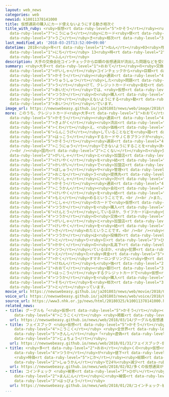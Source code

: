 ```yaml
---
layout: web_news
categories: web
newsid: k10011378141000
title: 仮想通貨の購入にカード使えないようにする動き相次ぐ
title_with_ruby: <ruby>仮想<rt data-ruby-level="5">かそう</rt></ruby><ruby>通貨<rt data-ruby-level="4">つうか</rt></ruby>の<ruby>購入<rt
  data-ruby-level="7">こうにゅう</rt></ruby>にカード<ruby>使<rt data-ruby-level="3">つか</rt></ruby>えないようにする<ruby>動<rt
  data-ruby-level="3">うご</rt></ruby>き<ruby>相次<rt data-ruby-level="3">あいつ</rt></ruby>ぐ
last_modified_at: '2018-03-25T13:52:00+09:00'
datetime: 2018<ruby>年<rt data-ruby-level="1">ねん</rt></ruby>03<ruby>月<rt data-ruby-level="1">がつ</rt></ruby>25<ruby>日<rt
  data-ruby-level="1">にち</rt></ruby> 13<ruby>時<rt data-ruby-level="2">じ</rt></ruby>52<ruby>分<rt
  data-ruby-level="2">ふん</rt></ruby>
description: 大手の交換会社コインチェックから巨額の仮想通貨が流出した問題などを受けて、クレジットカード会社の間では、仮想通貨の購入にカードを使えないようにする動きが相次いでいます。
summary: <ruby>大手<rt data-ruby-level="1">おおて</rt></ruby>の<ruby>交換<rt data-ruby-level="7">こうかん</rt></ruby><ruby>会社<rt
  data-ruby-level="2">がいしゃ</rt></ruby>コインチェックから<ruby>巨額<rt data-ruby-level="7">きょがく</rt></ruby>の<ruby>仮想<rt
  data-ruby-level="5">かそう</rt></ruby><ruby>通貨<rt data-ruby-level="4">つうか</rt></ruby>が<ruby>流出<rt
  data-ruby-level="3">りゅうしゅつ</rt></ruby>した<ruby>問題<rt data-ruby-level="3">もんだい</rt></ruby>などを<ruby>受<rt
  data-ruby-level="3">う</rt></ruby>けて、クレジットカード<ruby>会社<rt data-ruby-level="2">がいしゃ</rt></ruby>の<ruby>間<rt
  data-ruby-level="2">あいだ</rt></ruby>では、<ruby>仮想<rt data-ruby-level="5">かそう</rt></ruby><ruby>通貨<rt
  data-ruby-level="4">つうか</rt></ruby>の<ruby>購入<rt data-ruby-level="7">こうにゅう</rt></ruby>にカードを<ruby>使<rt
  data-ruby-level="3">つか</rt></ruby>えないようにする<ruby>動<rt data-ruby-level="3">うご</rt></ruby>きが<ruby>相次<rt
  data-ruby-level="3">あいつ</rt></ruby>いでいます。
image_url: https://newswebeasy.github.io/ja201803/news/web/image/2018/03/25/K10011378141_1803251509_1803251536_01_03.jpg
more: このうち、クレジットカード<ruby>大手<rt data-ruby-level="1">おおて</rt></ruby>のＪＣＢは、<ruby>仮想<rt
  data-ruby-level="5">かそう</rt></ruby><ruby>通貨<rt data-ruby-level="4">つうか</rt></ruby>の<ruby>巨額<rt
  data-ruby-level="7">きょがく</rt></ruby><ruby>流出<rt data-ruby-level="3">りゅうしゅつ</rt></ruby>に<ruby>加<rt
  data-ruby-level="4">くわ</rt></ruby>え、<ruby>価格<rt data-ruby-level="5">かかく</rt></ruby>が<ruby>乱高下<rt
  data-ruby-level="6">らんこうげ</rt></ruby>していることなどを<ruby>踏<rt data-ruby-level="7">ふ</rt></ruby>まえて、みずから<ruby>発行<rt
  data-ruby-level="3">はっこう</rt></ruby>するカードやＪＣＢブランドが<ruby>入<rt data-ruby-level="1">はい</rt></ruby>ったカードで<ruby>仮想<rt
  data-ruby-level="5">かそう</rt></ruby><ruby>通貨<rt data-ruby-level="4">つうか</rt></ruby>を<ruby>購入<rt
  data-ruby-level="7">こうにゅう</rt></ruby>できないようにすることを<ruby>決<rt data-ruby-level="3">き</rt></ruby>めました。<br
  /><br /><ruby>国内<rt data-ruby-level="2">こくない</rt></ruby>の<ruby>交換<rt data-ruby-level="7">こうかん</rt></ruby><ruby>会社<rt
  data-ruby-level="2">がいしゃ</rt></ruby>と<ruby>加盟店<rt data-ruby-level="6">かめいてん</rt></ruby><ruby>契約<rt
  data-ruby-level="7">けいやく</rt></ruby>を<ruby>結<rt data-ruby-level="4">むす</rt></ruby>ばないようにするほか、<ruby>海外<rt
  data-ruby-level="2">かいがい</rt></ruby>で<ruby>加盟店<rt data-ruby-level="6">かめいてん</rt></ruby>の<ruby>募集<rt
  data-ruby-level="7">ぼしゅう</rt></ruby>や<ruby>管理<rt data-ruby-level="4">かんり</rt></ruby>を<ruby>行<rt
  data-ruby-level="2">おこな</rt></ruby>う<ruby>提携先<rt data-ruby-level="7">ていけいさき</rt></ruby>の<ruby>会社<rt
  data-ruby-level="2">かいしゃ</rt></ruby>に<ruby>対<rt data-ruby-level="3">たい</rt></ruby>しても<ruby>仮想<rt
  data-ruby-level="5">かそう</rt></ruby><ruby>通貨<rt data-ruby-level="4">つうか</rt></ruby>の<ruby>交換<rt
  data-ruby-level="7">こうかん</rt></ruby><ruby>会社<rt data-ruby-level="2">がいしゃ</rt></ruby>と<ruby>契約<rt
  data-ruby-level="7">けいやく</rt></ruby>を<ruby>結<rt data-ruby-level="4">むす</rt></ruby>ばないことなどを<ruby>求<rt
  data-ruby-level="4">もと</rt></ruby>めるということです。<br /><br />また、<ruby>三菱<rt data-ruby-level="8">みつびし</rt></ruby>ＵＦＪニコスが<ruby>自社<rt
  data-ruby-level="2">じしゃ</rt></ruby>のカードで<ruby>仮想<rt data-ruby-level="5">かそう</rt></ruby><ruby>通貨<rt
  data-ruby-level="4">つうか</rt></ruby>を<ruby>購入<rt data-ruby-level="7">こうにゅう</rt></ruby>できないようにすることなどを<ruby>検討<rt
  data-ruby-level="6">けんとう</rt></ruby>しているほか、ライフカードは<ruby>仮想<rt data-ruby-level="5">かそう</rt></ruby><ruby>通貨<rt
  data-ruby-level="4">つうか</rt></ruby>の<ruby>交換<rt data-ruby-level="7">こうかん</rt></ruby><ruby>会社<rt
  data-ruby-level="2">がいしゃ</rt></ruby>と<ruby>加盟店<rt data-ruby-level="6">かめいてん</rt></ruby>の<ruby>契約<rt
  data-ruby-level="7">けいやく</rt></ruby>を<ruby>結<rt data-ruby-level="4">むす</rt></ruby>ばないことなどを<ruby>決<rt
  data-ruby-level="3">き</rt></ruby>めたということです。<br /><br /><ruby>仮想<rt data-ruby-level="5">かそう</rt></ruby><ruby>通貨<rt
  data-ruby-level="4">つうか</rt></ruby>は<ruby>投機的<rt data-ruby-level="4">とうきてき</rt></ruby>な<ruby>取<rt
  data-ruby-level="3">と</rt></ruby>り<ruby>引<rt data-ruby-level="3">ひ</rt></ruby>きで<ruby>価格<rt
  data-ruby-level="5">かかく</rt></ruby>の<ruby>乱高下<rt data-ruby-level="6">らんこうげ</rt></ruby>が<ruby>続<rt
  data-ruby-level="4">つづ</rt></ruby>いているほか、<ruby>犯罪<rt data-ruby-level="5">はんざい</rt></ruby>で<ruby>得<rt
  data-ruby-level="4">え</rt></ruby>た<ruby>資金<rt data-ruby-level="5">しきん</rt></ruby>を<ruby>隠<rt
  data-ruby-level="7">かく</rt></ruby>すマネーロンダリングに<ruby>使<rt data-ruby-level="3">つか</rt></ruby>われる<ruby>懸念<rt
  data-ruby-level="7">けねん</rt></ruby>も<ruby>強<rt data-ruby-level="2">つよ</rt></ruby>まっていて、アメリカやイギリスの<ruby>大手<rt
  data-ruby-level="1">おおて</rt></ruby><ruby>銀行<rt data-ruby-level="3">ぎんこう</rt></ruby>も、グループが<ruby>発行<rt
  data-ruby-level="3">はっこう</rt></ruby>するクレジットカードで<ruby>仮想<rt data-ruby-level="5">かそう</rt></ruby><ruby>通貨<rt
  data-ruby-level="4">つうか</rt></ruby>を<ruby>購入<rt data-ruby-level="7">こうにゅう</rt></ruby>できないようにする<ruby>措置<rt
  data-ruby-level="7">そち</rt></ruby>を<ruby>相次<rt data-ruby-level="3">あいつ</rt></ruby>いで<ruby>取<rt
  data-ruby-level="3">と</rt></ruby>っています。
movie_url: https://newswebeasy.github.io/ja201803/news/web/movie/2018/03/25/k10011378141_201803251509_201803251536.mp4
voice_url: https://newswebeasy.github.io/ja201803/news/web/voice/2018/03/25/k10011378141_201803251509_201803251536.mp3
source_url: https://www3.nhk.or.jp/news/html/20180325/k10011378141000.html
related_news:
- title: グーグルも「<ruby>仮想<rt data-ruby-level="5">かそう</rt></ruby><ruby>通貨<rt data-ruby-level="4">つうか</rt></ruby>の<ruby>広告<rt
    data-ruby-level="4">こうこく</rt></ruby> <ruby>掲載<rt data-ruby-level="7">けいさい</rt></ruby>せず」
  url: https://newswebeasy.github.io/news/web/2018/03/14/グーグルも仮想通貨の広告-掲載せず
- title: フェイスブック <ruby>仮想<rt data-ruby-level="5">かそう</rt></ruby><ruby>通貨<rt data-ruby-level="4">つうか</rt></ruby>の<ruby>広告<rt
    data-ruby-level="4">こうこく</rt></ruby> <ruby>全世界<rt data-ruby-level="3">ぜんせかい</rt></ruby>で<ruby>禁止<rt
    data-ruby-level="5">きんし</rt></ruby>「<ruby>虚偽<rt data-ruby-level="7">きょぎ</rt></ruby>を<ruby>助長<rt
    data-ruby-level="3">じょちょう</rt></ruby>」
  url: https://newswebeasy.github.io/news/web/2018/01/31/フェイスブック-仮想通貨の広告-全世界で禁止虚偽を助長
- title: <ruby>多<rt data-ruby-level="2">おお</rt></ruby>くの<ruby>仮想<rt data-ruby-level="5">かそう</rt></ruby><ruby>通貨<rt
    data-ruby-level="4">つうか</rt></ruby>が<ruby>値下<rt data-ruby-level="6">ねさ</rt></ruby>がり
    <ruby>時価<rt data-ruby-level="5">じか</rt></ruby><ruby>総額<rt data-ruby-level="5">そうがく</rt></ruby>は１<ruby>週間<rt
    data-ruby-level="2">しゅうかん</rt></ruby>で24％<ruby>減少<rt data-ruby-level="5">げんしょう</rt></ruby>
  url: https://newswebeasy.github.io/news/web/2018/02/02/多くの仮想通貨が値下がり-時価総額は1週間で24減少
- title: コインチェック <ruby>被害<rt data-ruby-level="7">ひがい</rt></ruby><ruby>受<rt data-ruby-level="3">う</rt></ruby>けた26<ruby>万人<rt
    data-ruby-level="2">まんにん</rt></ruby>に<ruby>補償<rt data-ruby-level="7">ほしょう</rt></ruby>と<ruby>発表<rt
    data-ruby-level="3">はっぴょう</rt></ruby>
  url: https://newswebeasy.github.io/news/web/2018/01/28/コインチェック-被害受けた26万人に補償と発表
...
```

